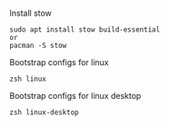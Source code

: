 Install stow
```
sudo apt install stow build-essential
or
pacman -S stow
```

Bootstrap configs for linux
```
zsh linux
```

Bootstrap configs for linux desktop
```
zsh linux-desktop
```
